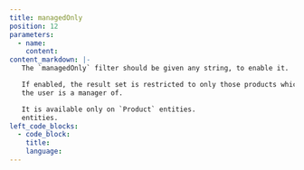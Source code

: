 ```yaml
---
title: managedOnly
position: 12
parameters:
  - name:
    content:
content_markdown: |-
   The `managedOnly` filter should be given any string, to enable it.

   If enabled, the result set is restricted to only those products which
   the user is a manager of.

   It is available only on `Product` entities.
   entities.
left_code_blocks:
  - code_block:
    title:
    language:
---
```

